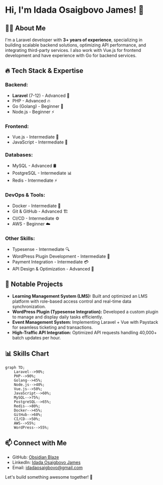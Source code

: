 # Hi, I'm Idada Osaigbovo James! 🚀

## 👨‍💻 About Me
I'm a Laravel developer with **3+ years of experience**, specializing in building scalable backend solutions, optimizing API performance, and integrating third-party services. I also work with Vue.js for frontend development and have experience with Go for backend services.

## 🔥 Tech Stack & Expertise

### Backend:
- **Laravel** (7-12) - Advanced 🚀
- PHP - Advanced 🔥
- Go (Golang) - Beginner 🌱
- Node.js - Beginner ⚡

### Frontend:
- Vue.js - Intermediate 🎨
- JavaScript - Intermediate 📜

### Databases:
- MySQL - Advanced 🛢️
- PostgreSQL - Intermediate 📊
- Redis - Intermediate ⚡

### DevOps & Tools:
- Docker - Intermediate 🐳
- Git & GitHub - Advanced 🏗️
- CI/CD - Intermediate ⚙️
- AWS - Beginner ☁️

### Other Skills:
- Typesense - Intermediate 🔍
- WordPress Plugin Development - Intermediate 🔧
- Payment Integration - Intermediate 💳
- API Design & Optimization - Advanced 🔗

## 📌 Notable Projects
- **Learning Management System (LMS):** Built and optimized an LMS platform with role-based access control and real-time data synchronization.
- **WordPress Plugin (Typesense Integration):** Developed a custom plugin to manage and display daily tasks efficiently.
- **Event Management System:** Implementing Laravel + Vue with Paystack for seamless ticketing and transactions.
- **High-Traffic API Integration:** Optimized API requests handling 40,000+ batch updates per hour.

## 📊 Skills Chart
```mermaid
graph TD;
    Laravel-->90%;
    PHP-->90%;
    Golang-->45%;
    Node.js-->40%;
    Vue.js-->50%;
    JavaScript-->60%;
    MySQL-->75%;
    PostgreSQL-->65%;
    Redis-->80%;
    Docker-->45%;
    GitHub-->60%;
    CI/CD-->50%;
    AWS-->55%;
    WordPress-->55%;
```

## 📫 Connect with Me
- GitHub: [Obsidian Blaze](https://github.com/ObsidianBlaze)
- LinkedIn: [Idada Osaigbovo James](https://www.linkedin.com/in/osaigbovojamesidada)
- Email: idadaosaigbovo@gmail.com

Let's build something awesome together! 🚀



<!--
### Want to know about this guy? 👋
My Name is Idada Osaigbovo James but I go by Osas.<br>
⚡ Honestly, I am an atypical guy. Why? Well, I love Java and Python. I do not engage in those banter that slanders one for another.<br>
🌱 I am a natural Java Developer. After all, I have James in my name, like James Goslin.<br>
😄 I learn really fast and I am confident on my learning speed.<br>
🤔 As much as I am eccentric, I have a penchant for collaborating with and leading a team.<br>
💬 I am pretty good with Java EE, SE, and Andriod, Python, Php and Laravel, Javascript, Microsoft sql server.<br>
🔭 I’m currently working on an enterprise application with laravel as the sole backend developer(I am badass :-> )!<br>
👯 At the pinnacle of my career, I would ensure I make a meaningful impact to both Africa and the world at large!<br>
⚡ I make open source contributions.

<!--
**ObsidianBlaze/ObsidianBlaze** is a ✨ _special_ ✨ repository because its `README.md` (this file) appears on your GitHub profile.

Here are some ideas to get you started:

- 🔭 I’m currently working on ...
- 🌱 I’m currently learning ...
- 👯 I’m looking to collaborate on ...
- 🤔 I’m looking for help with ...
- 💬 Ask me about ...
- 📫 How to reach me: ...
- 😄 Pronouns: ...
- ⚡ Fun fact: ...
-->
